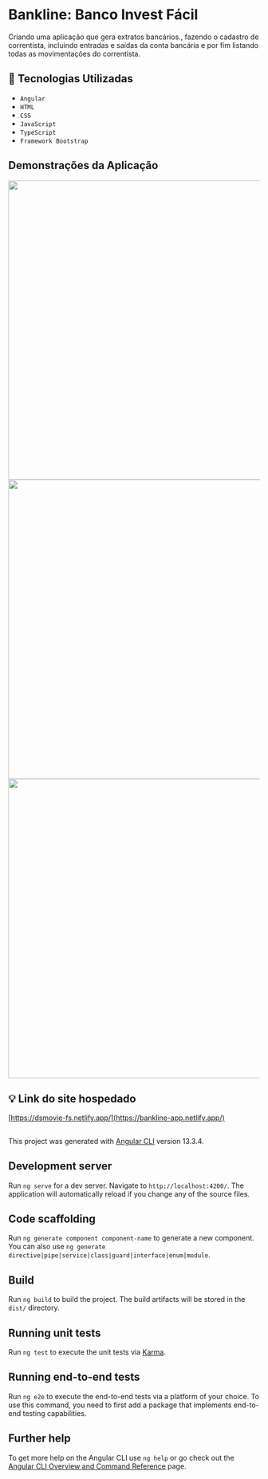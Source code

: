 # Bankline: Banco Invest Fácil



Criando uma aplicação que gera extratos bancários., fazendo o cadastro de correntista, incluindo entradas e saídas da conta bancária e por fim listando todas as movimentações do correntista.

## :hammer: Tecnologias Utilizadas 
- `Angular `
- `HTML`
- `CSS`
- `JavaScript`
- `TypeScript`
- `Framework Bootstrap`

## Demonstrações da Aplicação

<img src="https://user-images.githubusercontent.com/98350903/169150542-e8e2c934-5faf-4668-b13a-16fc9490f664.PNG"  width="600"/>

<img src="https://user-images.githubusercontent.com/98350903/169150777-9ea2a764-0961-42bd-afb4-0c5224d9300f.PNG" width="600"/>

<img src="https://user-images.githubusercontent.com/98350903/169150844-3dab023b-b82e-4c09-b42f-b11b271f6c95.PNG" width="600"/>

## :bulb: Link do site hospedado
[https://dsmovie-fs.netlify.app/](https://bankline-app.netlify.app/)

##

This project was generated with [Angular CLI](https://github.com/angular/angular-cli) version 13.3.4.

## Development server

Run `ng serve` for a dev server. Navigate to `http://localhost:4200/`. The application will automatically reload if you change any of the source files.

## Code scaffolding

Run `ng generate component component-name` to generate a new component. You can also use `ng generate directive|pipe|service|class|guard|interface|enum|module`.

## Build

Run `ng build` to build the project. The build artifacts will be stored in the `dist/` directory.

## Running unit tests

Run `ng test` to execute the unit tests via [Karma](https://karma-runner.github.io).

## Running end-to-end tests

Run `ng e2e` to execute the end-to-end tests via a platform of your choice. To use this command, you need to first add a package that implements end-to-end testing capabilities.

## Further help

To get more help on the Angular CLI use `ng help` or go check out the [Angular CLI Overview and Command Reference](https://angular.io/cli) page.
